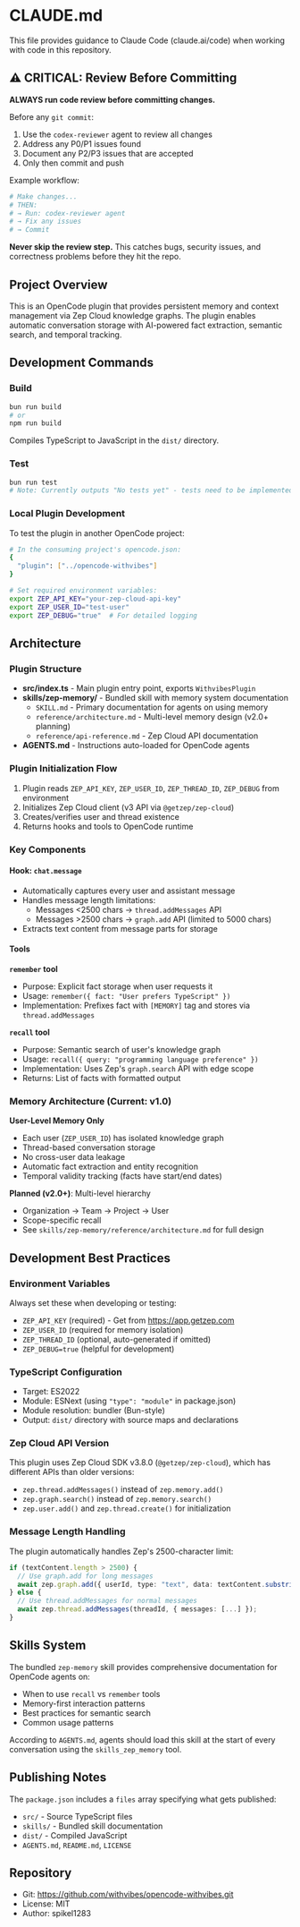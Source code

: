 # CLAUDE.md

This file provides guidance to Claude Code (claude.ai/code) when working with code in this repository.

## ⚠️ CRITICAL: Review Before Committing

**ALWAYS run code review before committing changes.**

Before any `git commit`:
1. Use the `codex-reviewer` agent to review all changes
2. Address any P0/P1 issues found
3. Document any P2/P3 issues that are accepted
4. Only then commit and push

Example workflow:
```bash
# Make changes...
# THEN:
# → Run: codex-reviewer agent
# → Fix any issues
# → Commit
```

**Never skip the review step.** This catches bugs, security issues, and correctness problems before they hit the repo.

## Project Overview

This is an OpenCode plugin that provides persistent memory and context management via Zep Cloud knowledge graphs. The plugin enables automatic conversation storage with AI-powered fact extraction, semantic search, and temporal tracking.

## Development Commands

### Build
```bash
bun run build
# or
npm run build
```
Compiles TypeScript to JavaScript in the `dist/` directory.

### Test
```bash
bun run test
# Note: Currently outputs "No tests yet" - tests need to be implemented
```

### Local Plugin Development
To test the plugin in another OpenCode project:
```bash
# In the consuming project's opencode.json:
{
  "plugin": ["../opencode-withvibes"]
}

# Set required environment variables:
export ZEP_API_KEY="your-zep-cloud-api-key"
export ZEP_USER_ID="test-user"
export ZEP_DEBUG="true"  # For detailed logging
```

## Architecture

### Plugin Structure
- **src/index.ts** - Main plugin entry point, exports `WithvibesPlugin`
- **skills/zep-memory/** - Bundled skill with memory system documentation
  - `SKILL.md` - Primary documentation for agents on using memory
  - `reference/architecture.md` - Multi-level memory design (v2.0+ planning)
  - `reference/api-reference.md` - Zep Cloud API documentation
- **AGENTS.md** - Instructions auto-loaded for OpenCode agents

### Plugin Initialization Flow
1. Plugin reads `ZEP_API_KEY`, `ZEP_USER_ID`, `ZEP_THREAD_ID`, `ZEP_DEBUG` from environment
2. Initializes Zep Cloud client (v3 API via `@getzep/zep-cloud`)
3. Creates/verifies user and thread existence
4. Returns hooks and tools to OpenCode runtime

### Key Components

#### Hook: `chat.message`
- Automatically captures every user and assistant message
- Handles message length limitations:
  - Messages <2500 chars → `thread.addMessages` API
  - Messages >2500 chars → `graph.add` API (limited to 5000 chars)
- Extracts text content from message parts for storage

#### Tools

**`remember` tool**
- Purpose: Explicit fact storage when user requests it
- Usage: `remember({ fact: "User prefers TypeScript" })`
- Implementation: Prefixes fact with `[MEMORY]` tag and stores via `thread.addMessages`

**`recall` tool**
- Purpose: Semantic search of user's knowledge graph
- Usage: `recall({ query: "programming language preference" })`
- Implementation: Uses Zep's `graph.search` API with edge scope
- Returns: List of facts with formatted output

### Memory Architecture (Current: v1.0)

**User-Level Memory Only**
- Each user (`ZEP_USER_ID`) has isolated knowledge graph
- Thread-based conversation storage
- No cross-user data leakage
- Automatic fact extraction and entity recognition
- Temporal validity tracking (facts have start/end dates)

**Planned (v2.0+)**: Multi-level hierarchy
- Organization → Team → Project → User
- Scope-specific recall
- See `skills/zep-memory/reference/architecture.md` for full design

## Development Best Practices

### Environment Variables
Always set these when developing or testing:
- `ZEP_API_KEY` (required) - Get from https://app.getzep.com
- `ZEP_USER_ID` (required for memory isolation)
- `ZEP_THREAD_ID` (optional, auto-generated if omitted)
- `ZEP_DEBUG=true` (helpful for development)

### TypeScript Configuration
- Target: ES2022
- Module: ESNext (using `"type": "module"` in package.json)
- Module resolution: bundler (Bun-style)
- Output: `dist/` directory with source maps and declarations

### Zep Cloud API Version
This plugin uses Zep Cloud SDK v3.8.0 (`@getzep/zep-cloud`), which has different APIs than older versions:
- `zep.thread.addMessages()` instead of `zep.memory.add()`
- `zep.graph.search()` instead of `zep.memory.search()`
- `zep.user.add()` and `zep.thread.create()` for initialization

### Message Length Handling
The plugin automatically handles Zep's 2500-character limit:
```typescript
if (textContent.length > 2500) {
  // Use graph.add for long messages
  await zep.graph.add({ userId, type: "text", data: textContent.substring(0, 5000) });
} else {
  // Use thread.addMessages for normal messages
  await zep.thread.addMessages(threadId, { messages: [...] });
}
```

## Skills System

The bundled `zep-memory` skill provides comprehensive documentation for OpenCode agents on:
- When to use `recall` vs `remember` tools
- Memory-first interaction patterns
- Best practices for semantic search
- Common usage patterns

According to `AGENTS.md`, agents should load this skill at the start of every conversation using the `skills_zep_memory` tool.

## Publishing Notes

The `package.json` includes a `files` array specifying what gets published:
- `src/` - Source TypeScript files
- `skills/` - Bundled skill documentation
- `dist/` - Compiled JavaScript
- `AGENTS.md`, `README.md`, `LICENSE`

## Repository

- Git: https://github.com/withvibes/opencode-withvibes.git
- License: MIT
- Author: spikel1283
